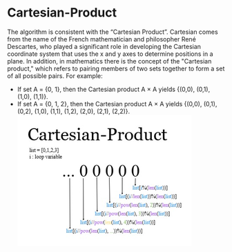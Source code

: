 # Cartesian-Product
The algorithm is consistent with the “Cartesian Product”.
Cartesian comes from the name of the French mathematician and philosopher René Descartes, who played a significant role in developing the Cartesian coordinate system that uses the x and y axes to determine positions in a plane.
In addition, in mathematics there is the concept of the "Cartesian product," which refers to pairing members of two sets together to form a set of all possible pairs. For example:
- If set A = {0, 1}, then the Cartesian product A × A yields {(0,0), (0,1), (1,0), (1,1)}.
- If set A = {0, 1, 2}, then the Cartesian product A × A yields {(0,0), (0,1), (0,2), (1,0), (1,1), (1,2), (2,0), (2,1), (2,2)}.
![ExCartesianProduct](https://github.com/ClusterC/Cartesian-Product/blob/main/Cartesian_Product.jpg)
